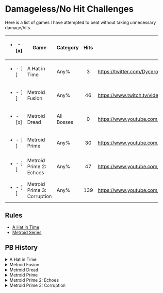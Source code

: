 # Damageless/No Hit Challenges

Here is a list of games I have attempted to beat without taking unnecessary damage/hits. 

| <ul><li>- [x] </li> | Game | Category | Hits | Video | Date |
| --- | --- | --- | :---: | --- | --- |
| <ul><li>- [ ] </li></ul> | A Hat in Time | Any% | 3 | https://twitter.com/Dyceron/status/1539777729545097218 | 6/22/2022 |
| <ul><li>- [ ] </li></ul> | Metroid Fusion | Any% | 46 | https://www.twitch.tv/videos/1504171132 | 6/4/2022 |
| <ul><li>- [x] </li></ul> | Metroid Dread | All Bosses | 0 | https://www.youtube.com/watch?v=DlUK5RqbmiI | 2/13/2022 |
| <ul><li>- [ ] </li></ul> | Metroid Prime | Any% | 30 | https://www.youtube.com/watch?v=DXDZWwxeqoI | 1/10/2022 |
| <ul><li>- [ ] </li></ul> | Metroid Prime 2: Echoes | Any% | 47 | https://www.youtube.com/watch?v=fldXQqEXrYs | 1/26/2022 |
| <ul><li>- [ ] </li></ul> | Metroid Prime 3: Corruption | Any% | 139 | https://www.youtube.com/watch?v=M9rFJPeMXhU | 1/15/2022 |

## Rules

- [A Hat in Time](https://pastebin.com/GLnPfYbr)
- [Metroid Series](http://bombch.us/DRr8)

## PB History

<details><summary>A Hat in Time</summary>
<p>

| Hits  | Video | Date |
| :---: | --- | :---: |
| 38 | https://twitter.com/Dyceron/status/1537637632422854657 | 6/16/2022 |
| 35 | https://twitter.com/Dyceron/status/1538971364899659776 | 6/20/2022 |
| 12 | https://twitter.com/Dyceron/status/1539003870722117632 | 6/20/2022 |
| 3 | https://twitter.com/Dyceron/status/1539777729545097218 | 6/22/2022 |

</p>
</details>

<details><summary>Metroid Fusion</summary>
<p>

| Hits  | Video | Date |
| :---: | --- | :---: |
| 49 | https://www.twitch.tv/videos/1313188107 | 5/26/2022 |
| 46 | https://www.twitch.tv/videos/1504171132 | 6/4/2022 |

</p>
</details>

<details><summary>Metroid Dread</summary>
<p>

| Hits  | Video | Date |
| :---: | --- | :---: |
| 21 | https://www.youtube.com/watch?v=DXDZWwxeqoI | 11/13/2021 |
| 19 | https://www.youtube.com/watch?v=aCCwDDjJJWo | 11/19/2021 |
| 10 | https://www.youtube.com/watch?v=egQG-n4OfDA | 11/30/2021 |
| 5 | https://www.youtube.com/watch?v=wne8BGk7jCg | 12/26/2021 |
| 4 | https://www.youtube.com/watch?v=BFsXlFMuvHA | 12/27/2021 |
| 2 | https://www.youtube.com/watch?v=ZqG2E1ROvLQ | 12/28/2021 |
| 1 | https://www.youtube.com/watch?v=bhsdTDZU9sY | 12/30/2021 |
| 0 | https://www.youtube.com/watch?v=DlUK5RqbmiI | 2/13/2022 |

</p>
</details>

<details><summary>Metroid Prime</summary>
<p>

| Hits  | Video | Date |
| :---: | --- | :---: |
| 87 | https://www.youtube.com/watch?v=q2kyNSA0Zck | 1/2/2022 |
| 38 | https://www.youtube.com/watch?v=bmLJyBLfY5k | 1/5/2022 |
| 30 | https://www.youtube.com/watch?v=ERUsbRSy_zU | 1/10/2022 |

</p>
</details>

<details><summary>Metroid Prime 2: Echoes</summary>
<p>

| Hits  | Video | Date |
| :---: | --- | :---: |
| 64 | https://www.youtube.com/watch?v=MeiBb08N1uE | 1/6/2022 |
| 47 | https://www.youtube.com/watch?v=fldXQqEXrYs | 1/26/2022 |

</p>
</details>

<details><summary>Metroid Prime 3: Corruption</summary>
<p>

| Hits  | Video | Date |
| :---: | --- | :---: |
| 139 | https://www.youtube.com/watch?v=M9rFJPeMXhU | 1/15/2022 |

</p>
</details>
